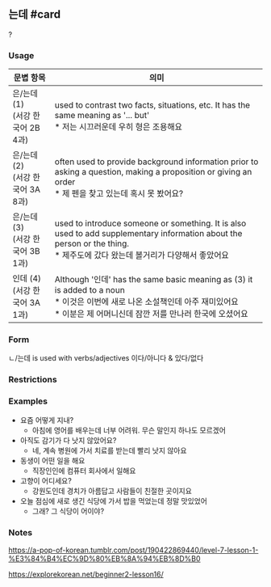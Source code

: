 ## 는데 #card
?
### Usage
| 문볍 항목                      | 의미                                                                                                                                                      |
| -------------------------- | ------------------------------------------------------------------------------------------------------------------------------------------------------- |
| 은/는데 (1)<br>(서강 한국어 2B 4과) | used to contrast two facts, situations, etc. It has the same meaning as '... but'<br>* 저는 시끄러운데 우히 형은 조용해요                                              |
| 은/는데 (2)<br>(서강 한국어 3A 8과) | often used to provide background information prior to asking a question, making a proposition or giving an order<br>* 제 펜을 찾고 있는데 혹시 못 봤어요?             |
| 은/는데 (3)<br>(서강 한국어 3B 1과) | used to introduce someone or something. It is also used to add supplementary information about the person or the thing.<br>* 제주도에 갔다 왔는데 볼거리가 다양해서 좋았어요 |
| 인데 (4)<br>(서강 한국어 3A 1과)   | Although '인데' has the same basic meaning as (3) it is added to a noun<br>* 이것은 이번에 새로 나온 소설책인데 아주 재미있어요<br>* 이분은 제 어머니신데 잠깐 저를 만나러 한국에 오셨어요             |
### Form
ㄴ/는데 is used with verbs/adjectives 이다/아니다 & 있다/없다
### Restrictions
### Examples
* 요즘 어떻게 지내?
	* 아침에 영어를 배우는데 너부 어려워. 무슨 말인지 하나도 모르겠어
* 아직도 감기가 다 낫지 않았어요?
	* 네, 계속 병원에 가서 치료를 받는데 빨리 낫지 않아요
* 동생이 어떤 일을 해요
	* 직장인인에 컴퓨터 회사에서 일해요
* 고향이 어디세요?
	* 강원도인데 경치가 아름답고 사람들이 친절한 곳이지요
* 오늘 점심에 새로 생긴 식당에 가서 밥을 먹었는데 정말 맛있었어
	* 그래? 그 식당이 어이야?
### Notes
https://a-pop-of-korean.tumblr.com/post/190422869440/level-7-lesson-1-%E3%84%B4%EC%9D%80%EB%8A%94%EB%8D%B0
<!--SR:!2024-12-10,8,250-->

https://explorekorean.net/beginner2-lesson16/